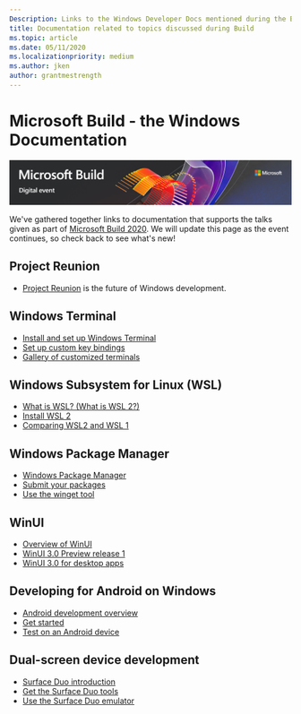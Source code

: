 ```yaml
---
Description: Links to the Windows Developer Docs mentioned during the Build 2020 online event.
title: Documentation related to topics discussed during Build
ms.topic: article
ms.date: 05/11/2020
ms.localizationpriority: medium
ms.author: jken
author: grantmestrength
---
```




# Microsoft Build - the Windows Documentation

![Build hero image](../images/build-banner.jpeg)

We've gathered together links to documentation that supports the talks given as part of [Microsoft Build 2020](https://mybuild.microsoft.com). We will update this page as the event continues, so check back to see what's new!

## Project Reunion

* [Project Reunion](https://blogs.windows.com/windowsdeveloper/2020/05/19/developing-for-all-1-billion-windows-10-devices-and-beyond/) is the future of Windows development.

## Windows Terminal

* [Install and set up Windows Terminal](https://docs.microsoft.com/windows/terminal/get-started)
* [Set up custom key bindings](https://docs.microsoft.com/windows/terminal/customize-settings/key-bindings)
* [Gallery of customized terminals](https://docs.microsoft.com/windows/terminal/custom-terminal-gallery/retro-command-prompt)

## Windows Subsystem for Linux (WSL)

* [What is WSL? (What is WSL 2?)](https://docs.microsoft.com/windows/wsl/about)
* [Install WSL 2](https://docs.microsoft.com/windows/wsl/install-win10)
* [Comparing WSL2 and WSL 1](https://docs.microsoft.com/windows/wsl/compare-versions)

## Windows Package Manager

* [Windows Package Manager](https://docs.microsoft.com/windows/package-manager) 
* [Submit your packages](https://docs.microsoft.com/windows/package-manager/package)
* [Use the winget tool](https://docs.microsoft.com/windows/package-manager/winget)

## WinUI

* [Overview of WinUI](https://docs.microsoft.com/windows/apps/winui/)
* [WinUI 3.0 Preview release 1](https://docs.microsoft.com/windows/apps/winui/winui3) 
* [WinUI 3.0 for desktop apps](https://docs.microsoft.com/windows/apps/winui/winui3/get-started-winui3-for-desktop)

## Developing for Android on Windows

* [Android development overview](https://docs.microsoft.com/windows/android/overview)
* [Get started](https://docs.microsoft.com/windows/android/native-android)
* [Test on an Android device](https://docs.microsoft.com/windows/android/emulator)

## Dual-screen device development

* [Surface Duo introduction](https://www.microsoft.com/surface/devices/surface-duo)
* [Get the Surface Duo tools](https://docs.microsoft.com/dual-screen/android/get-duo-sdk?tabs=windows)
* [Use the Surface Duo emulator](https://docs.microsoft.com/dual-screen/android/use-emulator?tabs=java%2Cwindows)